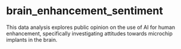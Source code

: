 # brain_enhancement_sentiment
This data analysis explores public opinion on the use of AI for human enhancement, specifically investigating attitudes towards microchip implants in the brain.
